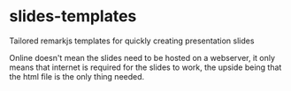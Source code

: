 # slides-templates
Tailored remarkjs templates for quickly creating presentation slides

Online doesn't mean the slides need to be hosted on a webserver, it only means that internet is required for the slides to work, the upside being that the html file is the only thing needed.